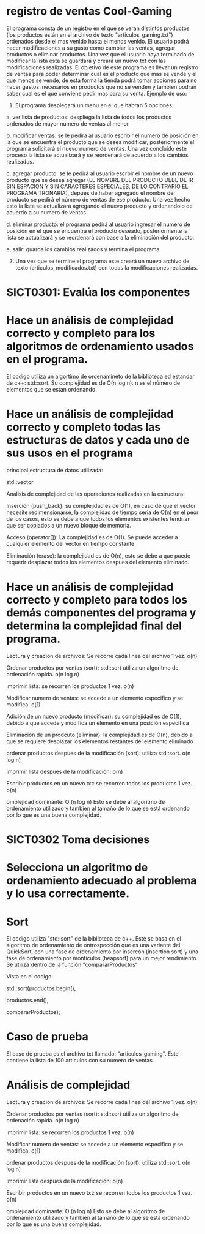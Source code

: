 # registro de ventas Cool-Gaming

El programa consta de un registro en el que se verán distintos productos (los productos están en el archivo de texto "articulos_gaming.txt") ordenados desde el mas venido hasta el menos venido. El usuario podrá hacer modificaciones a su gusto como cambiar las ventas, agregar productos o eliminar productos. Una vez que el usuario haya terminado de modificar la lista esta se guardará y creará un nuevo txt con las modificaciones realizadas. El objetivo de este programa es llevar un registro de ventas para poder determinar cual es el producto que mas se vende y el que menos se vende, de esta forma la tienda podrá tomar acciones para no hacer gastos inecesarios en productos que no se venden y tambien podrán saber cual es el que conviene pedir mas para su venta. Ejemplo de uso:

1. El programa desplegará un menu en el que habran 5 opciones:
   
  a. ver lista de productos: despliega la lista de todos los productos ordenados de mayor numero de ventas al menor
  
  b. modificar ventas: se le pedira al usuario escribir el numero de posición en la que se encuentra el producto que se desea modificar, posteriormente el programa solicitará el nuevo numero de ventas. Una vez concluido este proceso la lista se actualizará y se reordenará de acuerdo a los cambios realizados.
  
  c. agregar producto: se le pedirá al usuario escrbir el nombre de un nuevo producto que se desea agregar (EL NOMBRE DEL PRODUCTO DEBE DE IR SIN ESPACION Y SIN CARACTERES ESPECIALES, DE LO CONTRARIO EL PROGRAMA TRONARIA), depues de haber agregado el nombre del producto se pedirá el número de ventas de ese producto. Una vez hecho esto la lista se actualizará agregando el nuevo producto y ordenandolo de acuerdo a su numero de ventas.
  
  d. eliminar producto: el programa pedirá al usuario ingresar el numero de posición en el que se encuentra el producto deseado, posteriormente la lista se actualizará y se reordenará con base a la eliminación del producto.
  
  e. salir: guarda los cambios realizados y termina el programa.

2. Una vez que se termine el programa este creará un nuevo archivo de texto (articulos_modificados.txt) con todas la modificaciones realizadas.

# SICT0301: Evalúa los componentes

# Hace un análisis de complejidad correcto y completo para los algoritmos de ordenamiento usados en el programa.

El codigo utiliza un algortimo de ordenamineto de la biblioteca ed estandar de c++: std::sort. Su complejidad es de O(n log n). n es el número de elementos que se estan ordenando

# Hace un análisis de complejidad correcto y completo todas las estructuras de datos y cada uno de sus usos en el programa

principal estructura de datos utilizada:

std::vector

Análisis de complejidad de las operaciones realizadas en la estructura:

Inserción (push_back): su complejidad es de O(1), en caso de que el vector necesite redimensionarse, la complejidad de tiempo seria de O(n) en el peor de los casos, esto se debe a que todos los elementos existentes tendrían que ser copiados a un nuevo bloque de memoria.

Acceso (operator[]): La complejidad es de O(1). Se puede acceder a cualquier elemento del vector en tiempo constante

Eliminación (erase): la complejidad es de O(n), esto se debe a que puede requerir desplazar todos los elementos despues del elemento eliminado.

# Hace un análisis de complejidad correcto y completo para todos los demás componentes del programa y determina la complejidad final del programa.

Lectura y creacion de archivos: Se recorre cada linea del archivo 1 vez. o(n)

Ordenar productos por ventas (sort): std::sort utiliza un algoritmo de ordenación rápida. o(n log n)

imprimir lista: se recorren los productos 1 vez. o(n)

Modificar numero de ventas: se accede a un elemento especifico y se modifica. o(1)

Adición de un nuevo producto (modificar): su complejidad es de O(1), debido a que accede y modifica un elemento en una posición especifica

Eliminación de un prodcuto (eliminar): la complejidad es de O(n), debido a que se requiere desplazar los elementos restantes del elemento eliminado

ordenar productos despues de la modificación (sort): utiliza std::sort. o(n log n)

Imprimir lista despues de la modificación: o(n)

Escribir productos en un nuevo txt: se recorren todos los productos 1 vez. o(n)

omplejidad dominante: O (n log n) Esto se debe al algoritmo de ordenamiento utilizado y tambien al tamaño de lo que se está ordenando por lo que es una buena complejidad.

# SICT0302 Toma decisiones 

# Selecciona un algoritmo de ordenamiento adecuado al problema y lo usa correctamente.



# Sort

El codigo utiliza "std::sort" de la biblioteca de c++. Este se basa en el algoritmo de ordenamiento de ontrospección que es una variante del QuickSort, con una fase de ordenamiento por insercón (insertion sort) y una fase de ordenamiento por montículos (heapsort) para un mejor rendimiento. Se utiliza dentro de la función "compararProductos"

Vista en el codigo: 

std::sort(productos.begin(),

productos.end(),

compararProductos);

# Caso de prueba

El caso de prueba es el archivo txt llamado: "articulos_gaming". Este contiene la lista de 100 articulos con su numero de ventas.

# Análisis de complejidad

Lectura y creacion de archivos: Se recorre cada linea del archivo 1 vez. o(n)

Ordenar productos por ventas (sort): std::sort utiliza un algoritmo de ordenación rápida. o(n log n)

imprimir lista: se recorren los productos 1 vez. o(n)

Modificar numero de ventas: se accede a un elemento especifico y se modifica. o(1)

ordenar productos despues de la modificación (sort): utiliza std::sort. o(n log n)

Imprimir lista despues de la modificación: o(n)

Escribir productos en un nuevo txt: se recorren todos los productos 1 vez. o(n)

omplejidad dominante: O (n log n) Esto se debe al algoritmo de ordenamiento utilizado y tambien al tamaño de lo que se está ordenando por lo que es una buena complejidad.
